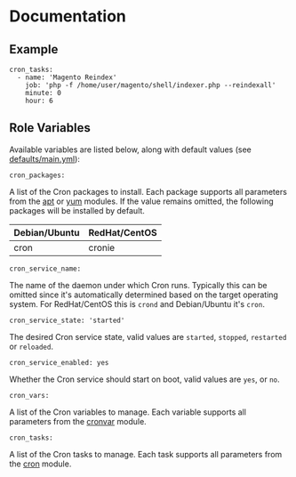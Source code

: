 # Documentation

## Example

```
cron_tasks:
  - name: 'Magento Reindex'
    job: 'php -f /home/user/magento/shell/indexer.php --reindexall'
    minute: 0
    hour: 6
```

## Role Variables

Available variables are listed below, along with default values (see [defaults/main.yml](/defaults/main.yml)):

```
cron_packages:
```

A list of the Cron packages to install. Each package supports all parameters from the
[apt](http://docs.ansible.com/ansible/apt_module.html) or [yum](http://docs.ansible.com/ansible/yum_module.html) modules.
If the value remains omitted, the following packages will be installed by default.

| Debian/Ubuntu          | RedHat/CentOS           |
| :--------------------- | :---------------------- |
| cron                   | cronie                  |

```
cron_service_name:
```

The name of the daemon under which Cron runs. Typically this can be omitted since it's automatically determined
based on the target operating system. For RedHat/CentOS this is `crond` and Debian/Ubuntu it's `cron`.

```
cron_service_state: 'started'
```

The desired Cron service state, valid values are `started`, `stopped`, `restarted` or `reloaded`.

```
cron_service_enabled: yes
```

Whether the Cron service should start on boot, valid values are `yes`, or `no`.

```
cron_vars:
```

A list of the Cron variables to manage. Each variable supports all parameters from the
[cronvar](http://docs.ansible.com/ansible/cronvar_module.html) module.

```
cron_tasks:
```

A list of the Cron tasks to manage. Each task supports all parameters from the
[cron](http://docs.ansible.com/ansible/cron_module.html) module.